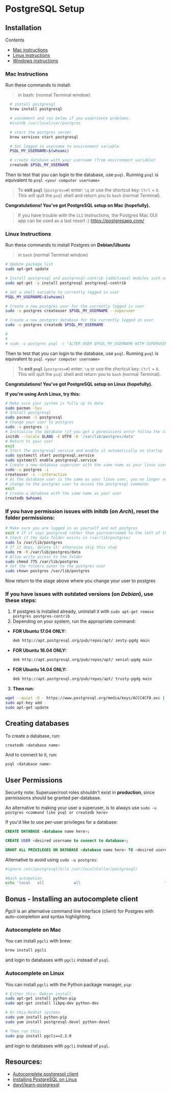 # PostgreSQL Setup

## Installation
Contents
- [Mac instructions](#mac-instructions)
- [Linux instructions](#linux-instructions)
- [Windows instructions](./installation/windows.md)

### Mac Instructions
Run these commands to install:

> in bash: (normal Terminal window)

```bash
  # install postgresql
  brew install postgresql

  # uncomment and run below if you experience problems:
  #initdb /usr/local/var/postgres

  # start the postgres server
  brew services start postgresql

  # Set logged in username to environment variable
  PSQL_MY_USERNAME=$(whoami)

  # create database with your username (from environment variable)
  createdb $PSQL_MY_USERNAME
```

Then to test that you can login to the database, use `psql`.
Running `psql` is equivalent to `psql <your computer username>`

> To **exit `psql`** (`postgres=#`) enter: `\q` or use the shortcut key: `Ctrl` + `D`. This will quit the `psql` shell and return you to `bash` (normal Terminal).

**Congratulations! You've got PostgreSQL setup on Mac (hopefully).**


> If you have trouble with the `CLI` instructions, the Postgres Mac GUI app can be used as a last resort :)
> https://postgresapp.com/

### Linux Instructions
Run these commands to install Postgres on **Debian/Ubuntu**

> in `bash` (normal Terminal window)

```bash
# Update package list
sudo apt-get update

# Install postgresql and postgresql-contrib (additional modules such as UUID)
sudo apt-get -y install postgresql postgresql-contrib

# Set a shell variable to currently logged in user
PSQL_MY_USERNAME=$(whoami)

# Create a new postgres user for the currently logged in user
sudo -u postgres createuser $PSQL_MY_USERNAME --superuser

# Create a new postgres database for the currently logged in user
sudo -u postgres createdb $PSQL_MY_USERNAME

#
#
# sudo -u postgres psql -c "ALTER USER $PSQL_MY_USERNAME WITH SUPERUSER"
```

Then to test that you can login to the database, use `psql`.
Running `psql` is equivalent to `psql <your computer username>`

> To **exit `psql`** (`postgres=#`) enter: `\q` or use the shortcut key: `Ctrl` + `D`. This will quit the `psql` shell and return you to `bash` (normal Terminal).

**Congratulations! You've got PostgreSQL setup on Linux (hopefully).**

**If you're using Arch Linux, try this:**

```sh
# Make sure your system is fully up to date
sudo pacman -Syu
# Install postgresql
sudo pacman -S postgresql
# Change your user to postgres
sudo -u postgres -i
# Initialise the database (if you get a permissions error follow the steps below)
initdb --locale $LANG -E UTF8 -D '/var/lib/postgres/data'
# Return to your user
exit
# Start the postgresql service and enable it automatically on startup
sudo systemctl start postgresql.service
sudo systemctl enable postgresql.service
# Create a new database superuser with the same name as your linux user
sudo -u postgres -i
createuser -s --interactive
# As the database user is the same as your linux user, you no longer need to
# change to the postgres user to access the postgresql commands
exit
# Create a database with the same name as your user
createdb $whoami
```


### If you have permission issues with **initdb** (on *Arch*), reset the folder permissions:

```sh
# Make sure you are logged in as yourself and not postgres
exit # If it says postgres@ rather than yourusername@ to the left of the cursor
# Check if the data folder exists in /var/lib/postgres/
sudo ls /var/lib/postgres
# If it does, delete it; otherwise skip this step
sudo rm -R /var/lib/postgres/data
# Allow write access to the folder
sudo chmod 775 /var/lib/postgres
# Set the folders owner to the postgres user
sudo chown postgres /var/lib/postgres
```

Now return to the stage above where you change your user to postgres

### If you have issues with outdated versions (on *Debian*), use these steps:
1. If postgres is installed already, uninstall it with `sudo apt-get remove postgres postgres-contrib`
2. Depending on your system, run the appropriate command:

  - **FOR Ubuntu 17.04 ONLY:**
    ```sh
    deb http://apt.postgresql.org/pub/repos/apt/ zesty-pgdg main
    ```

  - **FOR Ubuntu 16.04 ONLY:**
    ```sh
    deb http://apt.postgresql.org/pub/repos/apt/ xenial-pgdg main
    ```

  - **FOR Ubuntu 14.04 ONLY:**
    ```sh
    deb http://apt.postgresql.org/pub/repos/apt/ trusty-pgdg main
    ```

3. **Then run:**
  ```sh
  wget --quiet -O - https://www.postgresql.org/media/keys/ACCC4CF8.asc | \
  sudo apt-key add -
  sudo apt-get update
  ```




## Creating databases
To create a database, run:
```sh
createdb <database name>
```

And to connect to it, run:
```sh
psql <database name>
```

## User Permissions

Security note: Superuser/root roles shouldn't exist in **production**, since permissions should be granted per-database.

An alternative to making your user a superuser, is to always use `sudo -u postgres <command like psql or createdb here>`


If you'd like to use per-user privileges for a database:

```sql
CREATE DATABASE <database name here>;

CREATE USER <desired username to connect to database>;

GRANT ALL PRIVILEGES ON DATABASE <database name here> TO <desired username entered previously>;
```

Alternative to avoid using `sudo -u postgres`:
```bash
#ignore /etc/postgresql/$(ls /usr/local/Cellar/postgresql)

#bash automation
echo 'local   all             all                                     trust' >> $(psql -t -d postgres -c $'SHOW hba_file;')
```

## Bonus - Installing an autocomplete client
*Pgcli* is an alternative command line interface (client) for Postgres with auto-completion and syntax highlighting.

### Autocomplete on Mac
You can install `pgcli` with brew:
```bash
brew install pgcli
```
and login to databases with `pgcli` instead of `psql`.

### Autocomplete on Linux
You can install `pgcli` with the Python package manager, `pip`:
```bash
# Either this: Debian install
sudo apt-get install python-pip
sudo apt-get install libpq-dev python-dev

# Or this:Redhat systems
sudo yum install python-pip
sudo yum install postgresql-devel python-devel

# Then run this:
sudo pip install pgcli==2.2.0
```
and login to databases with `pgcli` instead of `psql`.


## Resources:
- [Autocomplete postgresql client](https://github.com/dbcli/pgcli)
- [Installing PostgreSQL on Linux](https://www.digitalocean.com/community/tutorials/how-to-install-and-use-postgresql-on-ubuntu-16-04)
- [dwyl/learn-postgresql](https://github.com/dwyl/learn-postgresql)
